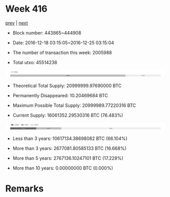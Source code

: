 # Week 416

[prev](week0415.md) | [next](week0417.md)

- Block number: 443865~444908

- Date: 2016-12-18 03:15:05~2016-12-25 03:15:04

- The number of transaction this week: 2005988

- Total utxo: 45514238

![](../images/mined_week0416.png)

- Theoretical Total Supply: 20999999.97690000 BTC

- Permanently Disappeared: 10.20469684 BTC

- Maximum Possible Total Supply: 20999989.77220316 BTC

- Current Supply: 16061352.29530316 BTC (76.483%)

![](../images/year_week0416.png)


- Less than 3 years: 10617134.38698082 BTC (66.104%)

- More than 3 years: 2677081.80585133 BTC (16.668%)

- More than 5 years: 2767136.10247101 BTC (17.229%)

- More than 10 years: 0.00000000 BTC (0.000%)

# Remarks

